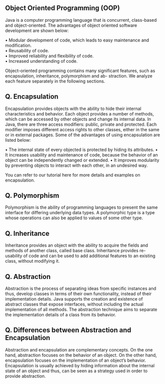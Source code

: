 ## Object Oriented Programming (OOP)

Java is a computer programming language that is concurrent, class-based and object-oriented. The advantages of object oriented software development are shown below:

•	Modular development of code, which leads to easy maintenance and modification.<br>
•	Reusability of code.<br>
•	Improved reliability and flexibility of code.<br>
•	Increased understanding of code.<br>

Object-oriented programming contains many significant features, such as encapsulation, inheritance, polymorphism and ab- straction. We analyze each feature separately in the following sections.

## Q.	Encapsulation

Encapsulation provides objects with the ability to hide their internal characteristics and behavior. Each object provides a number of methods, which can be accessed by other objects and change its internal data. In Java, there are three access modifiers: public, private and protected. Each modifier imposes different access rights to other classes, either in the same or in external packages. Some of the advantages of using encapsulation are listed below:

•	The internal state of every objected is protected by hiding its attributes.
•	It increases usability and maintenance of code, because the behavior of an object can be independently changed or extended.
•	It improves modularity by preventing objects to interact with each other, in an undesired way.

You can refer to our tutorial here for more details and examples on encapsulation.

## Q.	Polymorphism

Polymorphism is the ability of programming languages to present the same interface for differing underlying data types. A polymorphic type is a type whose operations can also be applied to values of some other type.

## Q.	Inheritance

Inheritance provides an object with the ability to acquire the fields and methods of another class, called base class. Inheritance provides re-usability of code and can be used to add additional features to an existing class, without modifying it.
 


## Q.	Abstraction

Abstraction is the process of separating ideas from specific instances and thus, develop classes in terms of their own functionality, instead of their implementation details. Java supports the creation and existence of abstract classes that expose interfaces, without including the actual implementation of all methods. The abstraction technique aims to separate the implementation details of a class from its behavior.

## Q.	Differences between Abstraction and Encapsulation

Abstraction and encapsulation are complementary concepts. On the one hand, abstraction focuses on the behavior of an object. On the other hand, encapsulation focuses on the implementation of an object’s behavior. Encapsulation is usually achieved by hiding information about the internal state of an object and thus, can be seen as a strategy used in order to provide abstraction.
